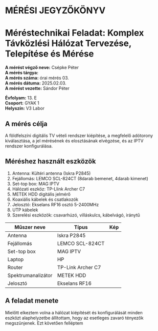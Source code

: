 # MÉRÉSI JEGYZŐKÖNYV
# Méréstechnikai Feladat: Komplex Távközlési Hálózat Tervezése, Telepítése és Mérése  

**A mérést végző neve:** Csépke Péter  
**A mérés tárgya:**   
**A mérés száma:** órai mérés 03.  
**A mérés dátuma:** 2025.02.03.  
**A mérést vezette:** Sándor Péter  

**Évfolyam:** 13. E  
**Csoport:** GYAK 1  
**Helyszín:** V3 Labor  

## A mérés célja  
A földfelszíni digitális TV vételi rendszer kiépítése, a megfelelő adótorony kiválasztása, a jel mérésének és elosztásának elvégzése, és az IPTV rendszer konfigurálása.  

## Méréshez használt eszközök  

1. Antenna: Kültéri antenna (Iskra P2845)  
2. Fejállomás: LEMCO SCL-824CT (8darab bemenet, 4darab kimenet)  
3. Set-top box: MAG IPTV  
4. Hálózati eszköz: TP-Llink Archer C7   
5. METEK HDD digitális jelmérő  
6. Koaxiális kábelek és csatlakozók  
7. Jelosztó: Ekselans RF16  osztó 5-2400MHz  
8. UTP kábelek  
9. Szerelési eszközök: csavarhúzó, villáskulcs, kábelvágó, iránytű  

|     Műszer neve    |        Típus        |      Kép      |
| ------------------ | ------------------- | --------------| 
| Antenna            | Iskra P2845         |               | 
| Fejállomás         | LEMCO SCL-824CT     |               | 
| Set-top box        | MAG IPTV            |               | 
| Laptop             | HP                  |               | 
| Router             | TP-Link Archer C7   |               |
| Spektrumanalizátor | METEK HDD           |               |
| Jelosztó           | Ekselans RF16       |               |

## A feladat menete  
Mielőtt elkeztem volna a hálózat kiépítését és konfigurálását minden eszközt alaphelyzetbe állítottam, hogy az esetleges zavaró tényezők megszünjenek.
Ezt követően felléptem 
